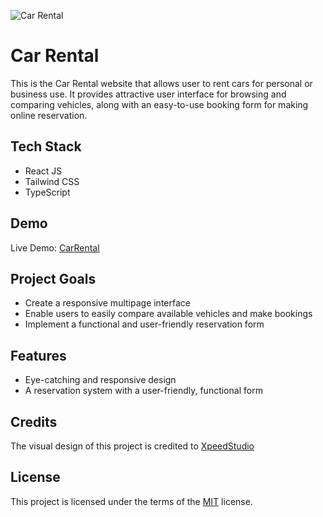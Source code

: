 ![Car Rental](https://github.com/KarolKotomski/Car-Rental/assets/137051383/7ed468c9-6620-4fc5-93ef-17610e8f6bb6)

# Car Rental

This is the Car Rental website that allows user to rent cars for personal or business use. It provides attractive user interface for browsing and comparing vehicles, along with an easy-to-use booking form for making online reservation. 

## Tech Stack

- React JS
- Tailwind CSS
- TypeScript

## Demo

Live Demo: [CarRental](https://car-rental-kk.vercel.app/)

## Project Goals

- Create a responsive multipage interface
- Enable users to easily compare available vehicles and make bookings
- Implement a functional and user-friendly reservation form

## Features

- Eye-catching and responsive design
- A reservation system with a user-friendly, functional form

## Credits

The visual design of this project is credited to [XpeedStudio](https://xpeedstudio.com/)

## License

This project is licensed under the terms of the [MIT](https://choosealicense.com/licenses/mit/) license.
